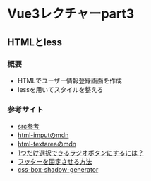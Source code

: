 # Vue3レクチャーpart3
## HTMLとless
### 概要
- HTMLでユーザー情報登録画面を作成
- lessを用いてスタイルを整える

### 参考サイト
- [src参考](https://brightful.jp/blog/programming/vue3-step-form/)
- [html-imputのmdn](https://developer.mozilla.org/ja/docs/Web/HTML/Element/input)
- [html-textareaのmdn](https://developer.mozilla.org/ja/docs/Web/HTML/Element/textarea)
- [1つだけ選択できるラジオボタンにするには？](https://webcreatetips.com/coding/3836/)
- [フッターを固定させる方法](https://webukatu.com/wordpress/blog/11208/)
- [css-box-shadow-generator](https://front-end-tools.com/generateboxshadow/)